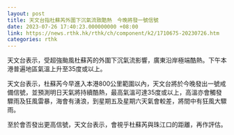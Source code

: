 ```yaml
---
layout: post
title: 天文台指杜蘇芮外圍下沉氣流致酷熱　今晚將發一號信號
date: 2023-07-26 17:40:23.000000000 +08:00
link: https://news.rthk.hk/rthk/ch/component/k2/1710675-20230726.htm
categories: rthk
---
```


天文台表示，受超強颱風杜蘇芮的外圍下沉氣流影響，廣東沿岸極端酷熱。下午本港普遍地區氣溫上升至35度或以上。

天文台表示，杜蘇芮今早進入本港800公里範圍以內，天文台將於今晚發出一號戒備信號，並預測明日天氣將持續酷熱，最高氣溫可達35度或以上，高溫亦會觸發驟雨及狂風雷暴，海會有湧浪，到星期五及星期六天氣會較差，將間中有狂風大驟雨。

至於會否發出更高信號，天文台表示，會視乎杜蘇芮與珠江口的距離，再作評估。
